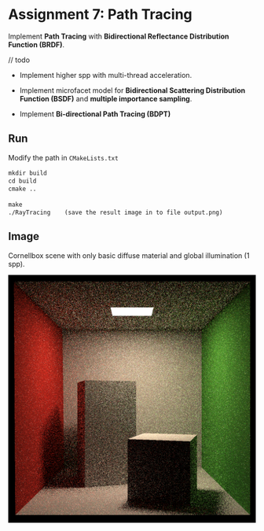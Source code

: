 # Assignment 7: Path Tracing

Implement **Path Tracing** with **Bidirectional Reflectance Distribution Function (BRDF)**.



// todo

* Implement higher spp with multi-thread acceleration.

* Implement microfacet model for **Bidirectional Scattering Distribution Function (BSDF)** and **multiple importance sampling**.

* Implement **Bi-directional Path Tracing (BDPT)**



## Run

Modify the path in `CMakeLists.txt`

```
mkdir build
cd build
cmake ..

make
./RayTracing	(save the result image in to file output.png)
```



## Image

Cornellbox scene with only basic diffuse material and global illumination (1 spp).

![output](image/output.png)
